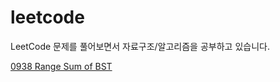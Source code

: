 # leetcode
LeetCode 문제를 풀어보면서 자료구조/알고리즘을 공부하고 있습니다.

[0938 Range Sum of BST](https://deep-learning-study.tistory.com/396)
